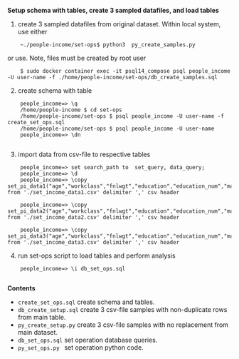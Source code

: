 **Setup schema with tables, create 3 sampled datafiles, and load tables** 

1. create 3 sampled datafiles from original dataset. Within local system, use either
    
```
    ~./people-income/set-ops$ python3  py_create_samples.py

```

   or use. Note, files must be created by root user

```
    $ sudo docker container exec -it psql14_compose psql people_income -U user-name -f ./home/people-income/set-ops/db_create_samples.sql

```

2. create schema with table
``` 
    people_income=> \q
    /home/people-income $ cd set-ops
    /home/people-income/set-ops $ psql people_income -U user-name -f  create_set_ops.sql
    /home/people-income/set-ops $ psql people_income -U user-name
    people_income=> \dn
    
```


3. import data from csv-file to respective tables 
```
    people_income=> set search_path to  set_query, data_query;
    people_income=> \d
    people_income=> \copy  set_pi_data1("age","workclass","fnlwgt","education","education_num","marital_status","occupation","relationship","sex","capital_gain","capital_loss","hours_per_week","native_country","income") from './set_income_data1.csv' delimiter ',' csv header

    people_income=> \copy  set_pi_data2("age","workclass","fnlwgt","education","education_num","marital_status","occupation","relationship","sex","capital_gain","capital_loss","hours_per_week","native_country","income") from './set_income_data2.csv' delimiter ',' csv header

    people_income=> \copy  set_pi_data3("age","workclass","fnlwgt","education","education_num","marital_status","occupation","relationship","sex","capital_gain","capital_loss","hours_per_week","native_country","income") from './set_income_data3.csv' delimiter ',' csv header

``` 

4. run set-ops script to load tables and perform analysis

``` 
    people_income=> \i db_set_ops.sql
    
```

**Contents** 

- ```create_set_ops.sql``` create schema and tables.
- ```db_create_setup.sql``` create 3 csv-file samples with non-duplicate rows from main table.
- ```py_create_setup.py``` create 3 csv-file samples with no replacement from main dataset.
- ```db_set_ops.sql``` set operation database queries.
- ```py_set_ops.py ``` set operation python code.

